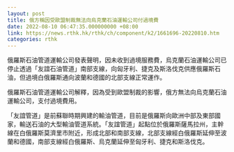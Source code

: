 ```yaml
---
layout: post
title: 俄方稱因受歐盟制裁無法向烏克蘭石油運輸公司付過境費
date: 2022-08-10 06:47:35.000000000 +08:00
link: https://news.rthk.hk/rthk/ch/component/k2/1661696-20220810.htm
categories: rthk
---
```


俄羅斯石油管道運輸公司發表聲明，因未收到過境服務費，烏克蘭石油運輸公司已停止透過「友誼石油管道」南部支線，向匈牙利、捷克及斯洛伐克供應俄羅斯石油，但過境白俄羅斯通向波蘭和德國的北部支線正常運作。 

俄羅斯石油管道運輸公司解釋，因為受到歐盟制裁的影響，俄方無法向烏克蘭石油運輸公司，支付過境費用。

「友誼管道」是前蘇聯時期興建的輸油管道，目前是俄羅斯向歐洲中部及東部國家，輸送石油的大型輸油管道系統。「友誼管道」起點位於俄羅斯薩馬拉州，主幹線在白俄羅斯莫濟里市附近，形成北部和南部支線，北部支線經白俄羅斯延伸至波蘭和德國，南部支線經白俄羅斯、烏克蘭延伸至匈牙利、捷克和斯洛伐克。
